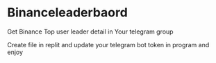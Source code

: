 # Binanceleaderbaord
Get Binance Top user leader detail in Your telegram group


Create file in replit and update your telegram bot token in program and enjoy 




